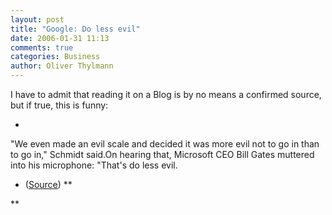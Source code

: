 ```yaml
---
layout: post
title: "Google: Do less evil"
date: 2006-01-31 11:13
comments: true
categories: Business
author: Oliver Thylmann
---
```







I have to admit that reading it on a Blog is by no means a confirmed source, but if true, this is funny:

*
&quot;We even made an evil scale and decided it was more evil not to go in than to go in,&quot; Schmidt said.On hearing that, Microsoft CEO Bill Gates muttered into his microphone: &quot;That's do less evil.
* ([Source](http://mmk.livejournal.com/100390.html))
 **

**




